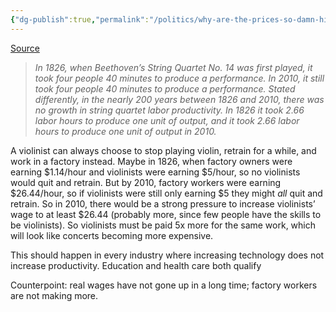 ```yaml
---
{"dg-publish":true,"permalink":"/politics/why-are-the-prices-so-damn-high/","tags":["books","politics","cost-disease","capitalism","widgets"],"noteIcon":1}
---
```


[Source](https://slatestarcodex.com/2019/06/10/book-review-the-prices-are-too-dmn-high/)

> *In 1826, when Beethoven’s String Quartet No. 14 was first played, it took four people 40 minutes to produce a performance. In 2010, it still took four people 40 minutes to produce a performance. Stated differently, in the nearly 200 years between 1826 and 2010, there was no growth in string quartet labor productivity. In 1826 it took 2.66 labor hours to produce one unit of output, and it took 2.66 labor hours to produce one unit of output in 2010.*

A violinist can always choose to stop playing violin, retrain for a while, and work in a factory instead. Maybe in 1826, when factory owners were earning $1.14/hour and violinists were earning $5/hour, so no violinists would quit and retrain. But by 2010, factory workers were earning $26.44/hour, so if violinists were still only earning $5 they might _all_ quit and retrain. So in 2010, there would be a strong pressure to increase violinists’ wage to at least $26.44 (probably more, since few people have the skills to be violinists). So violinists must be paid 5x more for the same work, which will look like concerts becoming more expensive.

This should happen in every industry where increasing technology does not increase productivity. Education and health care both qualify

Counterpoint: real wages have not gone up in a long time; factory workers are not making more.